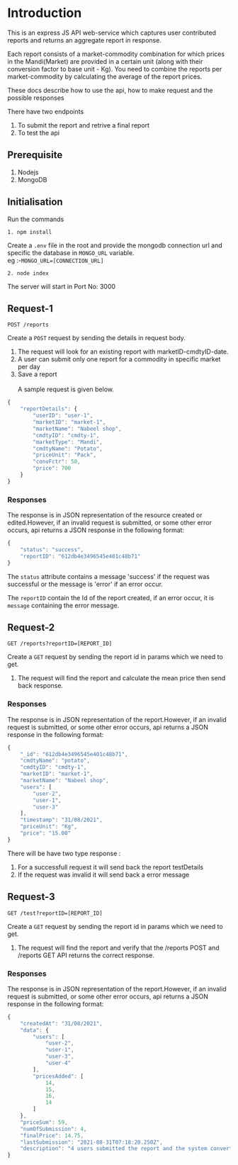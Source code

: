 # Introduction

This is an express JS API web-service which captures user contributed
reports and returns an aggregate report in response.

Each report consists of a market-commodity combination for which prices in the Mandi(Market)
are provided in a certain unit (along with their conversion factor to base unit - Kg).
You need to combine the reports per market-commodity by calculating the average of the report
prices.

These docs describe how to use the api, how to make request and the possible responses

There have two endpoints
1. To submit the report and retrive a final report
2. To test the api

## Prerequisite

1. Nodejs
2. MongoDB

## Initialisation

Run the commands

```http
1. npm install
```
Create a `.env` file in the root and provide the mongodb connection url and specific the database in `MONGO_URL` variable.<br>
eg :-`MONGO_URL=[CONNECTION_URL]`
```http
2. node index
```
The server will start in Port No: 3000


## Request-1

```http
POST /reports
```

Create a `POST` request by sending the details in request body.<br>
1. The request will look for an existing report with marketID-cmdtyID-date.
2. A user can submit only one report for a commodity in specific market per day
3. Save a report<br><br>
A sample request is given below.
```javascript
{
    "reportDetails": {
        "userID": "user-1",
        "marketID": "market-1",
        "marketName": "Nabeel shop",
        "cmdtyID": "cmdty-1",
        "marketType": "Mandi",
        "cmdtyName": "Potato",
        "priceUnit": "Pack",
        "convFctr": 50,
        "price": 700
    }
}
```


### Responses

The response is in JSON representation of the resource created or edited.However, if an invalid request is submitted, or some other error occurs, api returns a JSON response in the following format:

```javascript
{
    "status": "success",
    "reportID": "612db4e3496545e401c48b71"
}
```

The `status` attribute contains a message 'success' if the request was successful or the message is 'error' if an error occur.

The `reportID` contain the Id of the report created, if an error occur, it is `message` containing the error message.

## Request-2

```http
GET /reports?reportID=[REPORT_ID]
```

Create a `GET` request by sending the report id in params which we need to get.<br>
1. The request will find the report and calculate the mean price then send back response.


### Responses

The response is in JSON representation of the report.However, if an invalid request is submitted, or some other error occurs, api returns a JSON response in the following format:

```javascript
{
    "_id": "612db4e3496545e401c48b71",
    "cmdtyName": "potato",
    "cmdtyID": "cmdty-1",
    "marketID": "market-1",
    "marketName": "Nabeel shop",
    "users": [
        "user-2",
        "user-1",
        "user-3"
    ],
    "timestamp": "31/08/2021",
    "priceUnit": "Kg",
    "price": "15.00"
}
```

There will be have two type response :
1. For a successfull request it will send back the report testDetails
2. If the request was invalid it will send back a error message

## Request-3

```http
GET /test?reportID=[REPORT_ID]
```

Create a `GET` request by sending the report id in params which we need to get.<br>
1. The request will find the report and verify that the /reports POST
and /reports GET API returns the correct response.


### Responses

The response is in JSON representation of the report.However, if an invalid request is submitted, or some other error occurs, api returns a JSON response in the following format:

```javascript
{
    "createdAt": "31/08/2021",
    "data": {
        "users": [
            "user-2",
            "user-1",
            "user-3",
            "user-4"
        ],
        "pricesAdded": [
            14,
            15,
            16,
            14
        ]
    },
    "priceSum": 59,
    "numOfSubmission": 4,
    "finalPrice": 14.75,
    "lastSubmission": "2021-08-31T07:18:20.250Z",
    "description": "4 users submitted the report and the system converted the actual value to a base value based on the conversion value given by them"
}
```


